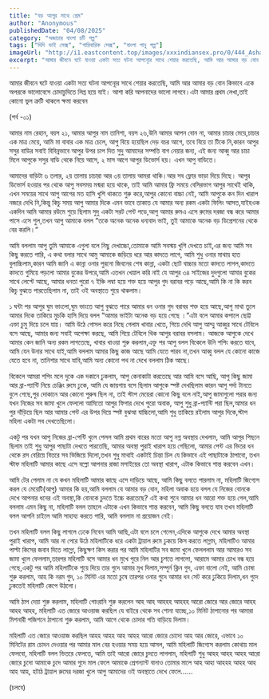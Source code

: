 ```yaml
---
title: "বড় আপুর সাথে প্রেম"
author: "Anonymous"
publishedDate: "04/08/2025"
category: "অজাচার বাংলা চটি গল্প"
tags: ["দিদি ভাই সেক্স", "পারিবারিক সেক্স", "বাংলা পানু গল্প"]
imageUrl: "http://i1.eastcontent.top/images/xxxindiansex.pro/0/444_Asha.jpg"
excerpt: "আমার জীবনে ঘটে যাওয়া একটা সত্য ঘটনা আপনাূের সাথে শেয়ার করতেছি, আমি আর আমার বড় বোন কিভাবে একে অপরকে ভালোবেসে চোদাচুদিতে লিপ্ত হয়ে যাই। আশা করি আপনাদের ভালো লাগবে।এটা আমার প্রথম লেখা,তাই কোনো ভুল ত্রুটি..."
---
```


আমার জীবনে ঘটে যাওয়া একটা সত্য ঘটনা আপনাূের সাথে শেয়ার করতেছি, আমি আর আমার বড় বোন কিভাবে একে অপরকে ভালোবেসে চোদাচুদিতে লিপ্ত হয়ে যাই। আশা করি আপনাদের ভালো লাগবে।এটা আমার প্রথম লেখা,তাই কোনো ভুল ত্রুটি থাকলে ক্ষমা করবেন


(পর্ব -০১)


আমার নাম রেহান, বয়স ২১, আমার আপুর নাম তানিশা, বয়স ২৬,উনি আমার আপন বোন না, আমার চাচার মেয়ে,চাচার এক মাত্র মেয়ে, আমি মা বাবার এক মাত্র চেলে, আপু বিয়ে হয়েছিল দেড় বচর আগে, তবে বিয়ে তা টিকে নি,কারন আপুর সসুর বাডির সবাই বিবিন্নভাবে আপুর উপর চাপ দিত সুদু আমাদের সম্পত্তি বাগ নেয়ার জন্য, এই জন্য আব্বু আর চাচা মিলে আপুকে সসুর বাডি থেকে নিয়ে আসে, ২ মাস আগে আপুর ডিভোর্স হয়। এখন আপু বাডিতে।


আমাদের বাড়িটা ৬ তলার, ২য় তালায় চাচারা আর ৩য় তালায় আমরা থাকি।আর সব ফ্লোর ভাড়া দিয়ে দিছে। আপুর ডিভোর্স হওয়ার পর থেকে আপু সবসময় মন্মরা হয়ে থাকে, তাই আমি আমার ফ্রি সময়ে বেসিরভাগ আপুর সাথেই থাকি, এখন সময়ের সাথে আপু আগের মত হাসি খুশি থাকতে শুরু করে,আপুর কোনো বাচ্চা নেই, আমি আপুকে কন দিন খারাপ নজরে দেখি নি,কিন্তু কিচু সময় আপু আমার দিকে এমন ভাবে তাকাত যে আমার অন্য রকম একটা ফিলিং আসত,যাইহওক একদিন আমি আমার রউমে শুয়ে ছিলাম সুদু একটা সরট পেন্ট পডে,আপু আমার রুমএ এসে রুমের দরজা বন্ধ করে আমার পাসে এসে শুল,তখন আপু আমাকে বলল “তকে অনেক অনেক ধন্যবাদ ভাই, তুই আমাকে অনেক বড় ডিপ্রেশনের থেকে বের করলি।“


আমি বললাম আপু তুমি আমাকে এগুলা বলে নিছু দেখাচ্চো,তোমাকে আমি সবস্ময় খুশি দেখতে চাই,এর জন্য আমি সব কিছু করতে পারি, এ কথা বলার সাথে আমু আমাকে জড়িয়ে ধরে আর কাদতে লাগে, আমি শুধু ওনার মাথায় হাত বুলাচ্চিলাম,কারন আমি জানি এ কান্না ওনার পুরনো জিবনের শেষ কান্না, একটা ছোট বাচ্চার মতো কাদতে লাগল,কাদতে কাদতে গুমিয়ে পড়লো আমার বুকের উপরে,আমি এতখন খেয়াল করি নাই যে আপুর ৩৪ সাইজের দুদগুলো আমার বুকের সাথে লেপ্টে আছে, আমার ধনতা পুরো ৭ ইঞ্চি লম্বা হয়ে শক্ত হয়ে আপুর গুদ বরাবর পড়ে আছে,আমি কি না কি করব কিচু বুঝতে পারতেছিলাম না, তাই ওই অবস্থাতে শুয়ে থাকলাম।


১ ঘন্টা পর আপুর ঘুম ভাংলো,ঘুম ভাংতে আপু বুঝতে পারে আমার ধন ওনার গুদ বরাবর শক্ত হয়ে আছে,আপু মাথা তুলে আমার দিকে তাকিয়ে মুচকি হাসি দিয়ে বলল “আমার ভাইটা অনেক বড় হয়ে গেছে ।“এটা বলে আমার কপালে ছোট্ট এক্তা চুমু দিয়ে চলে যায়। আমি উঠে গোসল করে নিছে গেলাম খাবার খেতে, গিয়ে দেখি আপু আম্মু আব্বুর সাথে টেবিলে বসে আছে, আমার জন্য সবাই অপেক্ষা করছে, আমি গিয়ে টেবিলে থিক আপুর বরাবর বসলাম। আজকে আপুকে দেখে আমার কেন জানি অন্য রকম লাগতেছে, খাবার খাওয়া শুরু করলাম,এক্তু পর আপু বলল বিকেলে উনি শপিং করতে যাবে, আমি যেন উনার সাথে যাই,আমি বললাম আমার কিছু কাজ আছে আমি যেতে পারব না,তখন আব্বু বলল যে কোনো কাজে যেতে হবে না, তানিশার সাথে যাবি,আমি অন্য কোনো পথ না দেখে বললাম ঠিক আছে।


বিকেলে আমরা শপিং মলে দুকে এক দকানে ঢুকলাম, আপু কেনাকাটা করতেছে আর আমি বসে আছি, আপু কিছু জামা আর ব্রা-প্যান্টি নিয়ে চেঞ্জিং রুমে ঢুকে, আমি যে জায়গায় বসে ছিলাম আপুকে স্পষ্ট দেখছিলাম কারন আপু পর্দা টানতে বুলে গেছে,পুর দোকানে আর কোনো পুরুষ ছিল না, তাই স্টাপ মেয়েরা কোনো কিছু বলে নাই,আপু জামাগুলো পরার জন্য যখন নিজের সব জামা খুলে ফেললো আমিতো আপুর ফিগার দেখে পুরো অবাক, আপু শুধু ব্রা-প্যান্টি পরা ছিল,আমার ধন পুর দাঁড়িয়ে ছিল আর আমার পেন্ট এর উপর দিয়ে স্পষ্ট বুঝআ যাচ্চিলো,আমি শুধু তাকিয়ে রইলাম আপুর দিকে,স্টাপ মহিলা একটা সব দেখতেছিলো।


একটু পর যখন আপু নিজের ব্রা-পেন্টি খুলে পেলল আমি প্রথম বারের মতো আপু নগ্ন অবস্থায় দেখলাম, আমি আপুর পিছনে ছিলাম তাই শুধু আপুর পাছাটা দেখতে পারতেছি, আমার অবস্থা পুরাই খারাপ হয়ে গেছিলো, আমার পেন্ট এর ভিতর ধন থেকে রস বেরিয়ে বিতরে সব ভিজিয়ে দিলো,তখন শুধু মাথাই একটাই চিন্তা চিল যে কিভাবে এই পাছাটাকে ঠাপাবো, তখন স্টাফ মহিলাটি আমার কাছে এসে বল্লো আপনার রাজা মসাইয়ের তো অবস্থা খারাপ, এটাক কিভাবে শান্ত করবেন এখন।


আমি টের পেলাম না যে কখন মহিলাটি আমার কাছে এসে দাড়িয়ে আছে, আমি কিছু বলতে পারলাম না, মহিলাটি জিগ্যেস করল যে মেয়েটি(আপু) আমার কি হয়,আমি বললাম যে আমার বড় বোন, মহিলা অবাক হয়ে বলল যে নিজের বোনকে দেখে আপনার ধনের এই অবস্থা,কি বোনকে চুদতে ইচ্চে করতেছে? এই কথা শুনে আমার ধন আরো শক্ত হয়ে গেল,আমি বললাম এমন কিছু না, মহিলাটি বলল তাহলে এটাকে এখন কিভাবে শান্ত করবেন, আমি কিছু বলতে যাব তখন মহিলাটি বলল আপনি চাইলে আমি সাহায্য করতে পারি, আমি বললাম না প্রয়োজন নেই।


তখন মহিলাটি বলল কিছু লাগলে ঢেকে নিবেন আমি আছি,এটা বলে চলে গেলেন,এদিকে আপুকে দেখে আমার অবস্থা পুরাই খারাপ, আমি আর না পেরে উঠে মহিলাটিকে ধরে একটা ট্রায়াল রুমে ঢুকয়ে কিস করতে লাগ্লাম, মহিলাটিও আমার পাল্টা কিসের জবাব দিতে লাগ্লো, কিছুক্ষণ কিস করার পর আমি মহিলাটির সব জামা খুলে ফেলললাম আর আমারও সব জামা খুলে ফেললাম,তারপর মহিলাটি বসে আমার ধন মুখে পুরে নিল আর চুশতে লাগলো, আরামে আমার চোখ বন্ধ হয়ে গেছে,একটু পর আমি মহিলাটিকে শুয়ে দিয়ে তার গুদে আমার মুখ দিলাম,সম্পুর্ন ক্লিন গুদ, এক্তা বালো নেই, আমি চোষা শুরু করলাম, আহ কি নরম গুদ, ১০ মিনিট এর মতো চুষে তারপর ওনার গুদে আমার ধন সেট করে ঢুকিয়ে দিলাম,ধন গুদে ঢুকতেই মহিলাটি কেপে উঠলো।


আমি ঠাপ দেয়া শুরু করলাম, মহিলাটি গোংরানি শুরু করলেন আহ আহ আহহহ আহহহ আরো জোরে আর জোরে আহহ আহহ আহহ, মহিলাটি এত জোরে আওয়াজ করছিল যে বাইরে থেকে সব শোনা যাচ্ছে,১০ মিনিট ঠাপানোর পর আমারা মিশনারী পজিশনে ঠাপানো শুরু করলাম, আমি আগে থেকে চোদার গতি বাড়িয়ে দিলাম।


মহিলাটি এত জোরে আওয়াজ করছিল আহহ আহহ আহ আহহ আরো জোরে চোদো আহ আর জোরে, এভাবে ১০ মিনিটের রাম চোদন দেওয়ার পর আমার মাল বের হওয়ার সময় হয়ে আসল, আমি মহিলাটি জিগ্যেস করলাম কোথায় মাল ফেলবো, মহিলাটি বলল ভিতরে ফেলতে, আমি তাই আরো জোরে চুদতে লাগলাম, মহিলাটি শুধু আহহ আহহ আহহ আরো জোরে চুদো আমাকে চুদে আমার গুদে মাল ফেলে আমাকে প্রেগন্যান্ট বানাও তোমার মালে আহ আহা আহহহ আহহ আহ আহ আহ, হটাঠ ট্রায়াল রুমের দরজা খুলে আপু আমাদের ওই অবস্থাতে দেখে ফেলে……


(চলবে)

